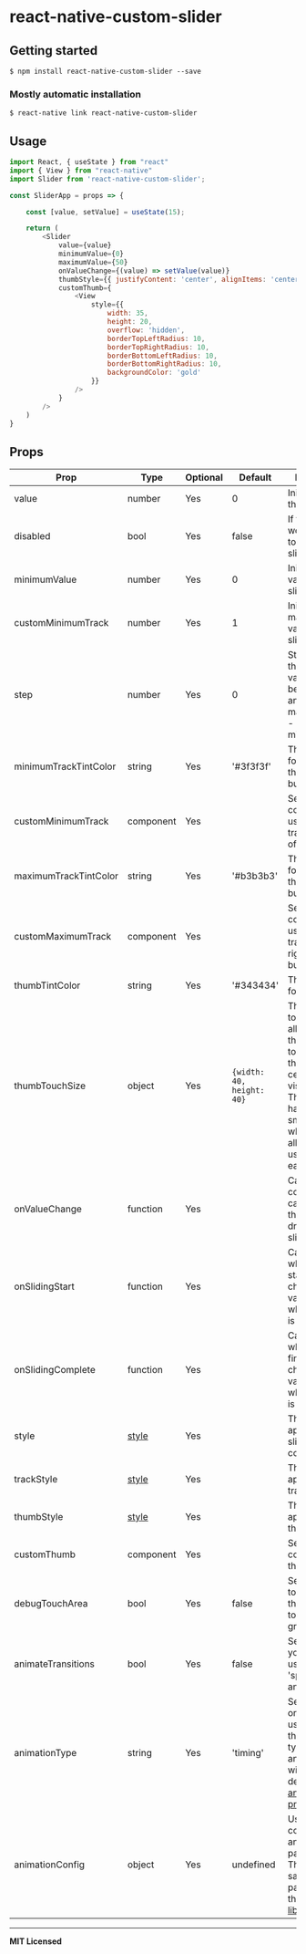# react-native-custom-slider

## Getting started

`$ npm install react-native-custom-slider --save`

### Mostly automatic installation

`$ react-native link react-native-custom-slider`

## Usage
```javascript
import React, { useState } from "react"
import { View } from "react-native"
import Slider from 'react-native-custom-slider';

const SliderApp = props => {

    const [value, setValue] = useState(15);

    return (
        <Slider
            value={value}
            minimumValue={0}
            maximumValue={50}
            onValueChange={(value) => setValue(value)}
            thumbStyle={{ justifyContent: 'center', alignItems: 'center', width: 25 }}
            customThumb={
                <View
                    style={{
                        width: 35,
                        height: 20,
                        overflow: 'hidden',
                        borderTopLeftRadius: 10,
                        borderTopRightRadius: 10,
                        borderBottomLeftRadius: 10,
                        borderBottomRightRadius: 10,
                        backgroundColor: 'gold' 
                    }}
                />
            }
        />
    )
}

```

## Props

Prop                  | Type      | Optional | Default                   | Description
--------------------- | --------- | -------- | ------------------------- | -----------
value                 | number    | Yes      | 0                         | Initial value of the slider
disabled              | bool      | Yes      | false                     | If true the user won't be able to move the slider
minimumValue          | number    | Yes      | 0                         | Initial minimum value of the slider
customMinimumTrack    | number    | Yes      | 1                         | Initial maximum value of the slider
step                  | number    | Yes      | 0                         | Step value of the slider. The value should be between 0 and maximumValue - minimumValue)
minimumTrackTintColor | string    | Yes      | '#3f3f3f'                 | The color used for the track to the left of the button
customMinimumTrack    | component | Yes      |                           | Sets an custom component used for the track to the left of the button.
maximumTrackTintColor | string    | Yes      | '#b3b3b3'                 | The color used for the track to the right of the button
customMaximumTrack    | component | Yes      |                           | Sets an custom component used for the track to the right of the button.
thumbTintColor        | string    | Yes      | '#343434'                 | The color used for the thumb
thumbTouchSize        | object    | Yes      | `{width: 40, height: 40}` | The size of the touch area that allows moving the thumb. The touch area has the same center as the visible thumb. This allows to have a visually small thumb while still allowing the user to move it easily.
onValueChange         | function  | Yes      |                           | Callback continuously called while the user is dragging the slider
onSlidingStart        | function  | Yes      |                           | Callback called when the user starts changing the value (e.g. when the slider is pressed)
onSlidingComplete     | function  | Yes      |                           | Callback called when the user finishes changing the value (e.g. when the slider is released)
style                 | [style](http://facebook.github.io/react-native/docs/view.html#style)     | Yes      |                           | The style applied to the slider container
trackStyle            | [style](http://facebook.github.io/react-native/docs/view.html#style)     | Yes      |                           | The style applied to the track
thumbStyle            | [style](http://facebook.github.io/react-native/docs/view.html#style)     | Yes      |                           | The style applied to the thumb
customThumb           | component | Yes      |                           | Sets an custom component for the thumb.
debugTouchArea        | bool      | Yes      | false                     | Set this to true to visually see the thumb touch rect in green.
animateTransitions    | bool      | Yes      | false                     | Set to true if you want to use the default 'spring' animation
animationType         | string    | Yes      | 'timing'                  | Set to 'spring' or 'timing' to use one of those two types of animations with the default [animation properties](https://facebook.github.io/react-native/docs/animations.html).
animationConfig       | object    | Yes      | undefined                 | Used to configure the animation parameters.  These are the same parameters in the [Animated library](https://facebook.github.io/react-native/docs/animations.html). 


---

**MIT Licensed**